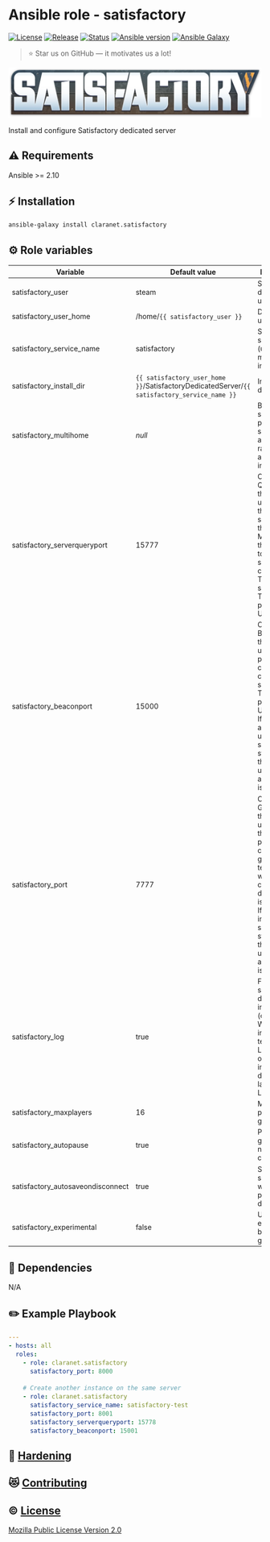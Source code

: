 # Ansible role - satisfactory
[![License](https://img.shields.io/github/license/claranet/ansible-role-satisfactory?style=flat-square)](LICENSE)
[![Release](https://img.shields.io/github/v/release/claranet/ansible-role-satisfactory?style=flat-square)](https://github.com/claranet/ansible-role-satisfactory/releases)
[![Status](https://img.shields.io/github/workflow/status/claranet/ansible-role-satisfactory/Ansible%20Molecule?style=flat-square&label=tests)](https://github.com/claranet/ansible-role-satisfactory/actions?query=workflow%3A%22Ansible+Molecule%22)
[![Ansible version](https://img.shields.io/badge/ansible-%3E%3D2.10-black.svg?style=flat-square&logo=ansible)](https://github.com/ansible/ansible)
[![Ansible Galaxy](https://img.shields.io/badge/ansible-galaxy-black.svg?style=flat-square&logo=ansible)](https://galaxy.ansible.com/claranet/satisfactory)

> :star: Star us on GitHub — it motivates us a lot!

![](satisfactory_logo.png)

Install and configure Satisfactory dedicated server

## :warning: Requirements

Ansible >= 2.10

## :zap: Installation

```bash
ansible-galaxy install claranet.satisfactory
```

## :gear: Role variables

Variable                          | Default value                                                                                | Description
----------------------------------|----------------------------------------------------------------------------------------------|------------
satisfactory_user                 | steam                                                                                        | Server daemon users
satisfactory_user_home            | /home/`{{ satisfactory_user }}`                                                              | Daemon user's home
satisfactory_service_name         | satisfactory                                                                                 | SystemD service name (useful for multi instances)
satisfactory_install_dir          | `{{ satisfactory_user_home }}`/SatisfactoryDedicatedServer/`{{ satisfactory_service_name }}` | Installation directory
satisfactory_multihome            | _null_                                                                                       | Bind the server process to a specific IP address rather than all available interfaces
satisfactory_serverqueryport      | 15777                                                                                        | Override the Query Port the server uses. This is the port specified in the Server Manager in the client UI to establish a server connection. This can be set freely. The default port is UDP/15777
satisfactory_beaconport           | 15000                                                                                        | Override the Beacon Port the server uses This port currently cannot be set freely. The default port is UDP/15000. If this port is already in use, the server will step up to the next port until an available one is found
satisfactory_port                 | 7777                                                                                         | Override the Game Port the server uses. This is the primary port used to communicate game telemetry with the client. The default port is UDP/7777. If it is already in use, the server will step up to the next port until an available one is found
satisfactory_log                  | true                                                                                         | Forces the server to display logs in a window (on Windows) or in the active terminal (on Linux). This option is implicit by default when launching on Linux
satisfactory_maxplayers           | 16                                                                                           | Maximum players in game
satisfactory_autopause            | true                                                                                         | Pause the game when no one is connected
satisfactory_autosaveondisconnect | true                                                                                         | Save the session when the last player disconnects
satisfactory_experimental         | false                                                                                        | Use the experimental branch of the game server

## :arrows_counterclockwise: Dependencies

N/A

## :pencil2: Example Playbook

```yaml
---
- hosts: all
  roles:
    - role: claranet.satisfactory
      satisfactory_port: 8000

    # Create another instance on the same server
    - role: claranet.satisfactory
      satisfactory_service_name: satisfactory-test
      satisfactory_port: 8001
      satisfactory_serverqueryport: 15778
      satisfactory_beaconport: 15001

```

## :closed_lock_with_key: [Hardening](HARDENING.md)

## :heart_eyes_cat: [Contributing](CONTRIBUTING.md)

## :copyright: [License](LICENSE)

[Mozilla Public License Version 2.0](https://www.mozilla.org/en-US/MPL/2.0/)
